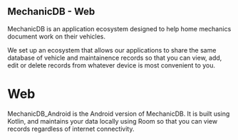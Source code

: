 ## MechanicDB - Web
MechanicDB is an application ecosystem designed to help home mechanics document work on their vehicles.

We set up an ecosystem that allows our applications to share the same database of vehicle and maintainence records so that you can view, add, edit or delete records from whatever device is most convenient to you.

# Web
MechanicDB_Android is the Android version of MechanicDB. It is built using Kotlin, and maintains your data locally using Room so that you can view records regardless of internet connectivity.
